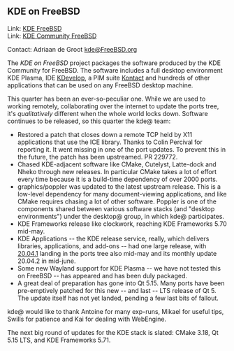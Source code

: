 ## KDE on FreeBSD ##

Link:    [KDE FreeBSD](https://freebsd.kde.org/)  
Link:    [KDE Community FreeBSD](https://community.kde.org/FreeBSD)  

Contact: Adriaan de Groot <kde@FreeBSD.org>  

The *KDE on FreeBSD* project packages the software produced by
the KDE Community for FreeBSD. The software includes a
full desktop environment KDE Plasma, IDE [KDevelop](https://www.kdevelop.org/),
a PIM suite [Kontact](https://kontact.kde.org/)
and hundreds of other applications that can be used on
any FreeBSD desktop machine.

This quarter has been an ever-so-peculiar one. While we are used
to working remotely, collaborating over the internet to update the ports
tree, it's *qualitatively* different when
the whole world locks down. Software continues to be released,
so this quarter the kde@ team:

- Restored a patch that closes down a remote TCP held by X11 applications
  that use the ICE library. Thanks to Colin Percival for reporting it.
  It went missing in one of the port updates. To prevent this in the future,
  the patch has been upstreamed. PR 229772.
- Chased KDE-adjacent software like CMake, Cutelyst, Latte-dock and Nheko
  through new releases. In particular CMake takes a lot of effort every
  time because it is a build-time dependency of over 2000 ports.
- graphics/poppler was updated to the latest upstream release. This
  is a low-level dependency for many document-viewing applications,
  and like CMake requires chasing a lot of other software.
  Poppler is one of the components shared between various
  software stacks (and "desktop environments") under the desktop@
  group, in which kde@ participates.
- KDE Frameworks release like clockwork, reaching KDE Frameworks 5.70 mid-may.
- KDE Applications -- the KDE release service, really, which delivers
  libraries, applications, and add-ons -- had one large release,
  with [20.04.1](https://kde.org/announcements/changelog-releases.php?version=20.04.1)
  landing in the ports tree also mid-may and its monthly update
  20.04.2 in mid-june.
- Some new Wayland support for KDE Plasma -- we have not tested this on FreeBSD --
  has appeared and has been duly packaged.
- A great deal of preparation has gone into Qt 5.15. Many ports have been
  pre-emptively patched for this new -- and last -- LTS release of Qt 5.
  The update itself has not yet landed, pending a few last bits of fallout.
  
kde@ would like to thank Antoine for many exp-runs, Mikael for useful tips,
Swills for patience and Kai for dealing with WebEngine.

The next big round of updates for the KDE stack is slated:
CMake 3.18, Qt 5.15 LTS, and KDE Frameworks 5.71.
